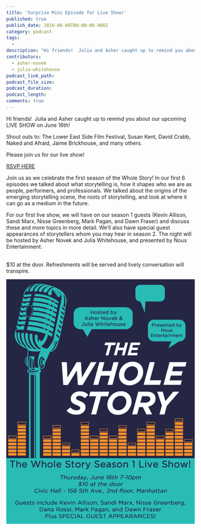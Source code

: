 ```yaml
---
title: 'Surprise Mini Episode for Live Show!'
published: true
publish_date: 2016-06-08T00:00:00.000Z
category: podcast
tags:
  -
description: "Hi friends!  Julia and Asher caught up to remind you about our upcoming LIVE SHOW on June 16th!  \n\nShout outs to: The Lower East Side Film Festival, Susan Kent, David Crabb, Naked and Afraid,"
contributors:
  - asher-novek
  - julia-whitehouse
podcast_link_path:
podcast_file_size:
podcast_duration:
podcast_length:
comments: true
---
```



Hi friends! &nbsp;Julia and Asher caught up to remind you about our upcoming LIVE SHOW on June 16th! &nbsp;

Shout outs to: The Lower East Side Film Festival, Susan Kent, David Crabb, Naked and Afraid, Jaime Brickhouse, and many others.

Please join us for our live show! &nbsp;

[RSVP HERE](http://civichall.org/events/the-whole-story-live-show/)

Join us as we celebrate the first season of the Whole Story! In our first 6 episodes we talked about what storytelling is, how it shapes who we are as people, performers, and professionals. We talked about the origins of the emerging storytelling scene, the roots of storytelling, and look at where it can go as a medium in the future.

For our first live show, we will have on our season 1 guests (Kevin Allison, Sandi Marx, Nisse Greenberg, Mark Pagan, and Dawn Fraser) and discuss these and more topics in more detail. We’ll also have special guest appearances of storytellers whom you may hear in season 2. The night will be hosted by Asher Novek and Julia Whitehouse, and presented by Nous Entertainment.

<br>$10 at the door. Refreshments will be served and lively conversation will transpire.

![](/uploads/versions/screen-shot-2016-06-08-at-1-03-47-pm---x----952-1234x---.png)